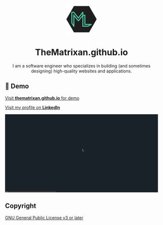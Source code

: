 <div align="center">
  <img alt="Logo" src="https://raw.githubusercontent.com/TheMatrixan/TheMatrixan.github.io/source/public/logo.png" width="100" />
</div>
<h1 align="center">
  TheMatrixan.github.io
</h1>
<p align="center">
I am a software engineer who specializes in building (and sometimes designing) high-quality websites and applications.
</p>

## 🚀 Demo

[Visit **thematrixan.github.io** for demo](https://thematrixan.github.io)

[Visit my profile on **LinkedIn**](https://www.linkedin.com/in/mateusz-lesiak-tul/)

[![Website demo](https://raw.githubusercontent.com/TheMatrixan/TheMatrixan.github.io/source/public/demo.gif)](https://thematrixan.github.io/)

## Copyright

[GNU General Public License v3 or later](http://www.gnu.org/licenses/gpl-3.0.html)
